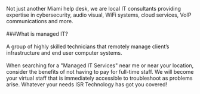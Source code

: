 Not just another Miami help desk, we are local IT consultants providing expertise in cybersecurity, audio visual, WiFi systems, cloud services, VoIP communications and more.<br>
<br>
###What is managed IT?<br>
<br>
A group of highly skilled technicians that remotely manage client’s infrastructure and end user computer systems.<br>
<br>
When searching for a "Managed IT Services" near me or near your location, consider the benefits of not having to pay for full-time staff. We will become your virtual staff that is immediately accessible to troubleshoot as problems arise. Whatever your needs ISR Technology has got you covered!
